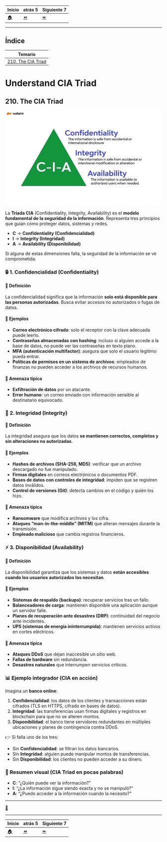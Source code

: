 | **Inicio**         | **atrás 5**                          | **Siguiente 7**                     |
| ------------------ | ------------------------------------ | ----------------------------------- |
| [🏠](../README.md) | [⏪](./8_5_Understand_Handshakes.md) | [⏩](./8_7_Privilege_escalation.md) |

---

## **Índice**

| Temario                                  |
| ---------------------------------------- |
| [210. The CIA Triad](#210-the-cia-triad) |

# **Understand CIA Triad**

## **210. The CIA Triad**

![The CIA Triad](/img/8_Security_Skills_and_Knowledge/The_CIA_Triad.jpeg "The CIA Triad")

La **Tríada CIA** (Confidentiality, Integrity, Availability) es el **modelo fundamental de la seguridad de la información**. Representa tres principios que guían cómo proteger datos, sistemas y redes.

- **C** → **Confidentiality (Confidencialidad)**
- **I** → **Integrity (Integridad)**
- **A** → **Availability (Disponibilidad)**

Si alguna de estas dimensiones falla, la seguridad de la información se ve comprometida.

### 🔒 1. Confidencialidad (Confidentiality)

#### 📌 Definición

La confidencialidad significa que la información **solo está disponible para las personas autorizadas**. Busca evitar accesos no autorizados o fugas de datos.

#### 📌 Ejemplos

- **Correo electrónico cifrado**: solo el receptor con la clave adecuada puede leerlo.
- **Contraseñas almacenadas con hashing**: incluso si alguien accede a la base de datos, no puede ver las contraseñas en texto plano.
- **MFA (autenticación multifactor)**: asegura que solo el usuario legítimo pueda entrar.
- **Políticas de permisos en un sistema de archivos**: empleados de finanzas no pueden acceder a los archivos de recursos humanos.

#### 📌 Amenaza típica

- **Exfiltración de datos** por un atacante.
- **Error humano**: un correo enviado con información sensible al destinatario equivocado.

### 🧾 2. Integridad (Integrity)

#### 📌 Definición

La integridad asegura que los datos **se mantienen correctos, completos y sin alteraciones no autorizadas**.

#### 📌 Ejemplos

- **Hashes de archivos (SHA-256, MD5)**: verificar que un archivo descargado no fue manipulado.
- **Firmas digitales** en correos electrónicos o documentos PDF.
- **Bases de datos con controles de integridad**: impiden que se registren datos inválidos.
- **Control de versiones (Git)**: detecta cambios en el código y quién los hizo.

#### 📌 Amenaza típica

- **Ransomware** que modifica archivos y los cifra.
- **Ataques “man-in-the-middle” (MITM)** que alteran mensajes durante la transmisión.
- **Empleado malicioso** que cambia registros financieros.

### ⚡ 3. Disponibilidad (Availability)

#### 📌 Definición

La disponibilidad garantiza que los sistemas y datos **están accesibles cuando los usuarios autorizados los necesitan**.

#### 📌 Ejemplos

- **Sistemas de respaldo (backups)**: recuperar servicios tras un fallo.
- **Balanceadores de carga**: mantienen disponible una aplicación aunque un servidor falle.
- **Planes de recuperación ante desastres (DRP)**: continuidad del negocio ante incidentes.
- **UPS (sistemas de energía ininterrumpida)**: mantienen servicios activos en cortes eléctricos.

#### 📌 Amenaza típica

- **Ataques DDoS** que dejan inaccesible un sitio web.
- **Fallas de hardware** sin redundancia.
- **Desastres naturales** que interrumpen servicios críticos.

### 📊 Ejemplo integrador (CIA en acción)

Imagina un **banco online**:

1. **Confidencialidad**: los datos de los clientes y transacciones están cifrados (TLS en HTTPS, cifrado en bases de datos).
2. **Integridad**: las transferencias usan firmas digitales y registros en blockchain para que no se alteren montos.
3. **Disponibilidad**: el banco tiene servidores redundantes en múltiples ubicaciones y planes de contingencia contra DDoS.

👉 Si falla uno de los tres:

- Sin **Confidencialidad**: se filtran los datos bancarios.
- Sin **Integridad**: alguien puede manipular montos de transferencias.
- Sin **Disponibilidad**: los clientes no pueden acceder a su dinero.

### 📌 Resumen visual (CIA Triad en pocas palabras)

- **C**: “¿Quién puede ver la información?”
- **I**: “¿La información sigue siendo exacta y no se manipuló?”
- **A**: “¿Puedo acceder a la información cuando la necesito?”

---

[🔼](#índice)

---

| **Inicio**         | **atrás 5**                          | **Siguiente 7**                     |
| ------------------ | ------------------------------------ | ----------------------------------- |
| [🏠](../README.md) | [⏪](./8_5_Understand_Handshakes.md) | [⏩](./8_7_Privilege_escalation.md) |
